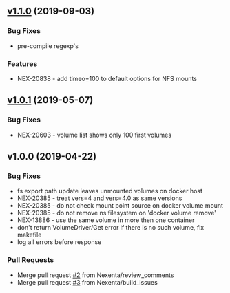 
<a name="v1.1.0"></a>
## [v1.1.0](https://github.com/Nexenta/nexentastor-docker-volume-plugin/compare/v1.0.1...v1.1.0) (2019-09-03)

### Bug Fixes

* pre-compile regexp's

### Features

* NEX-20838 - add timeo=100 to default options for NFS mounts


<a name="v1.0.1"></a>
## [v1.0.1](https://github.com/Nexenta/nexentastor-docker-volume-plugin/compare/v1.0.0...v1.0.1) (2019-05-07)

### Bug Fixes

* NEX-20603 - volume list shows only 100 first volumes


<a name="v1.0.0"></a>
## v1.0.0 (2019-04-22)

### Bug Fixes

* fs export path update leaves unmounted volumes on docker host
* NEX-20385 - treat vers=4 and vers=4.0 as same versions
* NEX-20385 - do not check mount point source on docker volume mount
* NEX-20385 - do not remove ns filesystem on 'docker volume remove'
* NEX-13886 - use the same volume in more then one container
* don't return VolumeDriver/Get error if there is no such volume, fix makefile
* log all errors before response

### Pull Requests

* Merge pull request [#2](https://github.com/Nexenta/nexentastor-docker-volume-plugin/issues/2) from Nexenta/review_comments
* Merge pull request [#3](https://github.com/Nexenta/nexentastor-docker-volume-plugin/issues/3) from Nexenta/build_issues

